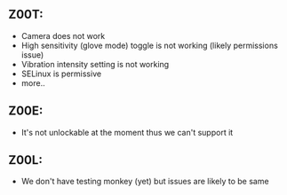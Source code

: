 Z00T:
---
* Camera does not work
* High sensitivity (glove mode) toggle is not working (likely permissions issue)
* Vibration intensity setting is not working
* SELinux is permissive
* more..

Z00E:
---
* It's not unlockable at the moment thus we can't support it

Z00L:
---
* We don't have testing monkey (yet) but issues are likely to be same
